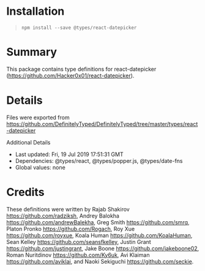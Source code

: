# Installation
> `npm install --save @types/react-datepicker`

# Summary
This package contains type definitions for react-datepicker (https://github.com/Hacker0x01/react-datepicker).

# Details
Files were exported from https://github.com/DefinitelyTyped/DefinitelyTyped/tree/master/types/react-datepicker

Additional Details
 * Last updated: Fri, 19 Jul 2019 17:51:31 GMT
 * Dependencies: @types/react, @types/popper.js, @types/date-fns
 * Global values: none

# Credits
These definitions were written by Rajab Shakirov <https://github.com/radziksh>, Andrey Balokha <https://github.com/andrewBalekha>, Greg Smith <https://github.com/smrq>, Platon Pronko <https://github.com/Rogach>, Roy Xue <https://github.com/royxue>, Koala Human <https://github.com/KoalaHuman>, Sean Kelley <https://github.com/seansfkelley>, Justin Grant <https://github.com/justingrant>, Jake Boone <https://github.com/jakeboone02>, Roman Nuritdinov <https://github.com/Ky6uk>, Avi Klaiman <https://github.com/aviklai>, and Naoki Sekiguchi <https://github.com/seckie>.
